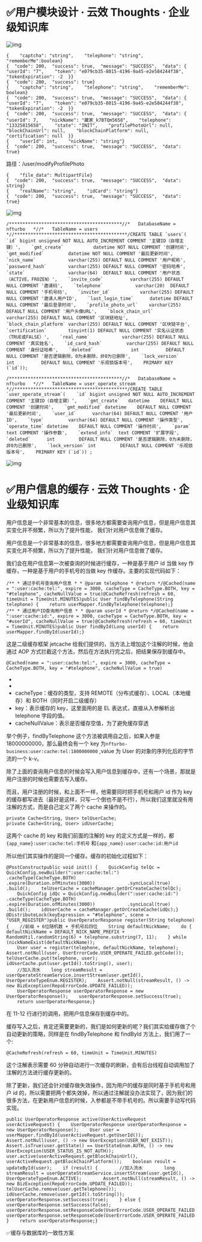 # ✅用户模块设计 · 云效 Thoughts · 企业级知识库





![img](https://cdn.nlark.com/yuque/__puml/9147c2740d5660025c60dbe7a28273df.svg)



```
{    "captcha": "string",    "telephone": "string",    "rememberMe":boolean}
{  "code": 200,  "success": true,  "message": "SUCCESS",  "data": {    "userId": "7",    "token": "e079cb35-8015-4196-9a45-e2e584244f38",    "tokenExpiration": -2  }}
{  "code": 200,  "success": true}
{    "captcha": "string",    "telephone": "string",    "rememberMe": boolean}
{  "code": 200,  "success": true,  "message": "SUCCESS",  "data": {    "userId": "7",    "token": "e079cb35-8015-4196-9a45-e2e584244f38",    "tokenExpiration": -2  }}
{  "code": 200,  "success": true,  "message": "SUCCESS",  "data": {    "userId": 7,    "nickName": "藏家_k7BTQm5658",    "telephone": "13325815658",    "state": "INIT",    "profilePhotoUrl": null,    "blockChainUrl": null,    "blockChainPlatform": null,    "certification": null  }}
{    "userId": int,    "nickName": "string"}
{  "code": 200,  "success": true,  "message": "SUCCESS",  "data": true}
```

路径：/user/modifyProfilePhoto

```
{    "file_data": MultipartFile}
{  "code": 200,  "success": true,  "message": "SUCCESS",  "data": string}
{    "realName": "string",    "idCard": "string"}
{  "code": 200,  "success": true,  "message": "SUCCESS",  "data": true}
```



![img](https://cdn.nlark.com/yuque/0/2024/jpeg/5378072/1719124370937-031bd911-14ff-4905-8500-3a22b6a0081f.jpeg)



```
/******************************************//*   DatabaseName = nfturbo   *//*   TableName = users   *//******************************************/CREATE TABLE `users`(    `id` bigint unsigned NOT NULL AUTO_INCREMENT COMMENT '主键ID（自增主键）',    `gmt_create`           datetime NOT NULL COMMENT '创建时间',    `gmt_modified`         datetime NOT NULL COMMENT '最后更新时间',    `nick_name`            varchar(255) DEFAULT NULL COMMENT '用户昵称',    `password_hash`        varchar(255) DEFAULT NULL COMMENT '密码哈希',    `state`                varchar(64)  DEFAULT NULL COMMENT '用户状态（ACTIVE，FROZEN）',    `invite_code`          varchar(255) DEFAULT NULL COMMENT '邀请码',    `telephone`            varchar(20)  DEFAULT NULL COMMENT '手机号码',    `inviter_id`           varchar(255) DEFAULT NULL COMMENT '邀请人用户ID',    `last_login_time`      datetime DEFAULT NULL COMMENT '最后登录时间',    `profile_photo_url`    varchar(255) DEFAULT NULL COMMENT '用户头像URL',    `block_chain_url`      varchar(255) DEFAULT NULL COMMENT '区块链地址',    `block_chain_platform` varchar(255) DEFAULT NULL COMMENT '区块链平台',    `certification`        tinyint(1) DEFAULT NULL COMMENT '实名认证状态（TRUE或FALSE）',    `real_name`            varchar(255) DEFAULT NULL COMMENT '真实姓名',    `id_card_hash`         varchar(255) DEFAULT NULL COMMENT '身份证哈希',    `deleted`              int          DEFAULT NULL COMMENT '是否逻辑删除，0为未删除，非0为已删除',    `lock_version`         int          DEFAULT NULL COMMENT '乐观锁版本号',    PRIMARY KEY (`id`));﻿
﻿
/******************************************//*   DatabaseName = nfturbo   *//*   TableName = user_operate_stream   *//******************************************/CREATE TABLE `user_operate_stream`(    `id` bigint unsigned NOT NULL AUTO_INCREMENT COMMENT '主键ID（自增主键）',    `gmt_create`   datetime    DEFAULT NULL COMMENT '创建时间',    `gmt_modified` datetime    DEFAULT NULL COMMENT '最后更新时间',    `user_id`      varchar(64) DEFAULT NULL COMMENT '用户ID',    `type`         varchar(64) DEFAULT NULL COMMENT '操作类型',    `operate_time` datetime    DEFAULT NULL COMMENT '操作时间',    `param`        text COMMENT '操作参数',    `extend_info`  text COMMENT '扩展字段',    `deleted`      int         DEFAULT NULL COMMENT '是否逻辑删除，0为未删除，非0为已删除',    `lock_version` int         DEFAULT NULL COMMENT '乐观锁版本号',    PRIMARY KEY (`id`)) ;﻿
```



![img](https://cdn.nlark.com/yuque/0/2024/jpeg/299482/1707276506587-c54fb8e6-fc85-433e-83db-5fa1aaa678dd.jpeg)





# ✅用户信息的缓存 · 云效 Thoughts · 企业级知识库

用户信息是一个非常基本的信息，很多地方都需要查询用户信息，但是用户信息其实变化并不频繁，所以为了提升性能， 我们针对用户信息做了缓存。



用户信息是一个非常基本的信息，很多地方都需要查询用户信息，但是用户信息其实变化并不频繁，所以为了提升性能， 我们针对用户信息做了缓存。

我们会在用户信息第一次被查询的时候进行缓存，一种是基于用户 id 当做 key 作缓存，一种是基于用户的手机号的当做 key 作缓存。主要的实现代码如下：

```
/** * 通过手机号查询用户信息 * * @param telephone * @return */@Cached(name = ":user:cache:tel:", expire = 3000, cacheType = CacheType.BOTH, key = "#telephone", cacheNullValue = true)@CacheRefresh(refresh = 60, timeUnit = TimeUnit.MINUTES)public User findByTelephone(String telephone) {    return userMapper.findByTelephone(telephone);}﻿
/** * 通过用户ID查询用户信息 * * @param userId * @return */@Cached(name = ":user:cache:id:", expire = 3000, cacheType = CacheType.BOTH, key = "#userId", cacheNullValue = true)@CacheRefresh(refresh = 60, timeUnit = TimeUnit.MINUTES)public User findById(Long userId) {    return userMapper.findById(userId);}
```

这是二级缓存框架 jetcache 给我们提供的，当方法上增加这个注解的时候，他会通过 AOP 方式拦截这个方法，然后在方法执行完之后，把结果保存到缓存中。

```
@Cached(name = ":user:cache:tel:", expire = 3000, cacheType = CacheType.BOTH, key = "#telephone", cacheNullValue = true)
```

- 
- 
- cacheType：缓存的类型，支持 REMOTE（分布式缓存）、LOCAL（本地缓存）和 BOTH（同时开启二级缓存）
- key：表示缓存的 key，这里面用的是 EL 表达式，直接从入参解析出 telephone 字段的值。
- cacheNullValue：表示是否缓存空值，为了避免缓存穿透

举个例子，findByTelephone 这个方法被调用自之后，如果入参是 18000000000，那么最终会有一个 key 为`nfturbo-business:user:cache:tel:1800000000` ,value 为 User 的对象的序列化后的字节流的一个 k-v。

除了上面的查询用户信息的时候会写入用户信息到缓存中，还有一个场景，那就是用户注册的时候也需要去写入缓存。

而且，用户注册的时候，和上面不一样，他需要同时把手机号和用户 id 作为 key 的缓存都写进去（最好是这样，只写一个倒也不是不行），所以我们这里就没有用注解的方式，而是自己定义了两个 cache 来操作的。

```
private Cache<String, User> telUserCache;﻿
private Cache<String, User> idUserCache;
```

这两个 cache 的 key 和我们前面的注解的 key 的定义方式是一样的，都`{app_name}:user:cache:tel:手机号` 和`{app_name}:user:cache:id:用户id`

所以他们其实操作的是同一个缓存。缓存的初始化过程如下：

```
@PostConstructpublic void init() {    QuickConfig telQc = QuickConfig.newBuilder(":user:cache:tel:")            .cacheType(CacheType.BOTH)            .expire(Duration.ofMinutes(3000))            .syncLocal(true)            .build();    telUserCache = cacheManager.getOrCreateCache(telQc);﻿
    QuickConfig idQc = QuickConfig.newBuilder(":user:cache:id:")            .cacheType(CacheType.BOTH)            .expire(Duration.ofMinutes(3000))            .syncLocal(true)            .build();    idUserCache = cacheManager.getOrCreateCache(idQc);}﻿
@DistributeLock(keyExpression = "#telephone", scene = "USER_REGISTER")public UserOperatorResponse register(String telephone) {    //前缀 + 6位随机数 + 手机号后四位    String defaultNickName;    do {        defaultNickName = DEFAULT_NICK_NAME_PREFIX + RandomUtil.randomString(6) + telephone.substring(7, 11);    } while (nickNameExist(defaultNickName));﻿
    User user = register(telephone, defaultNickName, telephone);    Assert.notNull(user, UserErrorCode.USER_OPERATE_FAILED.getCode());    telUserCache.put(telephone, user);    idUserCache.put(user.getId().toString(), user);﻿
    //加入流水    long streamResult = userOperateStreamService.insertStream(user.getId(), UserOperateTypeEnum.REGISTER);    Assert.notNull(streamResult, () -> new BizException(RepoErrorCode.UPDATE_FAILED));﻿
    UserOperatorResponse userOperatorResponse = new UserOperatorResponse();    userOperatorResponse.setSuccess(true);﻿
    return userOperatorResponse;}
```

在 11-12 行进行的调用，把用户信息保存到缓存中的。

缓存写入之后，肯定还需要更新的，我们是如何更新的呢？我们其实给缓存做了个自动更新的策略，同样是在 findByTelephone 和 findById 方法上，我们用了一个:

```
@CacheRefresh(refresh = 60, timeUnit = TimeUnit.MINUTES)
```

这个注解表示需要 60 分钟自动进行一次缓存的刷新，会有后台线程自动调用加了注解的方法进行缓存更新的。

除了更新，我们还会针对缓存做失效操作，因为用户的缓存是同时基于手机号和用户 id 的，所以需要把两个都失效掉，所以通过注解就没办法实现了，因为我们的很多方法，在更新用户信息的时候，入参都是不带手机号的。所以需要手动写代码实现。

```
public UserOperatorResponse active(UserActiveRequest userActiveRequest) {    UserOperatorResponse userOperatorResponse = new UserOperatorResponse();    User user = userMapper.findById(userActiveRequest.getUserId());    Assert.notNull(user, () -> new UserException(USER_NOT_EXIST));    Assert.isTrue(user.getState() == UserStateEnum.AUTH, () -> new UserException(USER_STATUS_IS_NOT_AUTH));    user.active(userActiveRequest.getBlockChainUrl(), userActiveRequest.getBlockChainPlatform());    boolean result = updateById(user);    if (result) {        //加入流水        long streamResult = userOperateStreamService.insertStream(user.getId(), UserOperateTypeEnum.ACTIVE);        Assert.notNull(streamResult, () -> new BizException(RepoErrorCode.UPDATE_FAILED));        telUserCache.remove(user.getTelephone());        idUserCache.remove(user.getId().toString());        userOperatorResponse.setSuccess(true);    } else {        userOperatorResponse.setSuccess(false);        userOperatorResponse.setResponseCode(UserErrorCode.USER_OPERATE_FAILED.getCode());        userOperatorResponse.setResponseCode(UserErrorCode.USER_OPERATE_FAILED.getMessage());    }    return userOperatorResponse;}
```

✅缓存与数据库的一致性方案